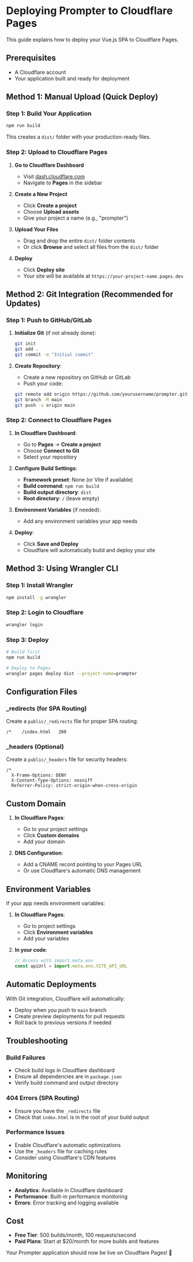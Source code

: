 # Deploying Prompter to Cloudflare Pages

This guide explains how to deploy your Vue.js SPA to Cloudflare Pages.

## Prerequisites

- A Cloudflare account
- Your application built and ready for deployment

## Method 1: Manual Upload (Quick Deploy)

### Step 1: Build Your Application
```bash
npm run build
```

This creates a `dist/` folder with your production-ready files.

### Step 2: Upload to Cloudflare Pages

1. **Go to Cloudflare Dashboard**
   - Visit [dash.cloudflare.com](https://dash.cloudflare.com)
   - Navigate to **Pages** in the sidebar

2. **Create a New Project**
   - Click **Create a project**
   - Choose **Upload assets**
   - Give your project a name (e.g., "prompter")

3. **Upload Your Files**
   - Drag and drop the entire `dist/` folder contents
   - Or click **Browse** and select all files from the `dist/` folder

4. **Deploy**
   - Click **Deploy site**
   - Your site will be available at `https://your-project-name.pages.dev`

## Method 2: Git Integration (Recommended for Updates)

### Step 1: Push to GitHub/GitLab

1. **Initialize Git** (if not already done):
   ```bash
   git init
   git add .
   git commit -m "Initial commit"
   ```

2. **Create Repository**:
   - Create a new repository on GitHub or GitLab
   - Push your code:
   ```bash
   git remote add origin https://github.com/yourusername/prompter.git
   git branch -M main
   git push -u origin main
   ```

### Step 2: Connect to Cloudflare Pages

1. **In Cloudflare Dashboard**:
   - Go to **Pages** → **Create a project**
   - Choose **Connect to Git**
   - Select your repository

2. **Configure Build Settings**:
   - **Framework preset**: None (or Vite if available)
   - **Build command**: `npm run build`
   - **Build output directory**: `dist`
   - **Root directory**: `/` (leave empty)

3. **Environment Variables** (if needed):
   - Add any environment variables your app needs

4. **Deploy**:
   - Click **Save and Deploy**
   - Cloudflare will automatically build and deploy your site

## Method 3: Using Wrangler CLI

### Step 1: Install Wrangler
```bash
npm install -g wrangler
```

### Step 2: Login to Cloudflare
```bash
wrangler login
```

### Step 3: Deploy
```bash
# Build first
npm run build

# Deploy to Pages
wrangler pages deploy dist --project-name=prompter
```

## Configuration Files

### _redirects (for SPA Routing)
Create a `public/_redirects` file for proper SPA routing:

```
/*    /index.html   200
```

### _headers (Optional)
Create a `public/_headers` file for security headers:

```
/*
  X-Frame-Options: DENY
  X-Content-Type-Options: nosniff
  Referrer-Policy: strict-origin-when-cross-origin
```

## Custom Domain

1. **In Cloudflare Pages**:
   - Go to your project settings
   - Click **Custom domains**
   - Add your domain

2. **DNS Configuration**:
   - Add a CNAME record pointing to your Pages URL
   - Or use Cloudflare's automatic DNS management

## Environment Variables

If your app needs environment variables:

1. **In Cloudflare Pages**:
   - Go to project settings
   - Click **Environment variables**
   - Add your variables

2. **In your code**:
   ```javascript
   // Access with import.meta.env
   const apiUrl = import.meta.env.VITE_API_URL
   ```

## Automatic Deployments

With Git integration, Cloudflare will automatically:
- Deploy when you push to `main` branch
- Create preview deployments for pull requests
- Roll back to previous versions if needed

## Troubleshooting

### Build Failures
- Check build logs in Cloudflare dashboard
- Ensure all dependencies are in `package.json`
- Verify build command and output directory

### 404 Errors (SPA Routing)
- Ensure you have the `_redirects` file
- Check that `index.html` is in the root of your build output

### Performance Issues
- Enable Cloudflare's automatic optimizations
- Use the `_headers` file for caching rules
- Consider using Cloudflare's CDN features

## Monitoring

- **Analytics**: Available in Cloudflare dashboard
- **Performance**: Built-in performance monitoring
- **Errors**: Error tracking and logging available

## Cost

- **Free Tier**: 500 builds/month, 100 requests/second
- **Paid Plans**: Start at $20/month for more builds and features

Your Prompter application should now be live on Cloudflare Pages! 🚀 